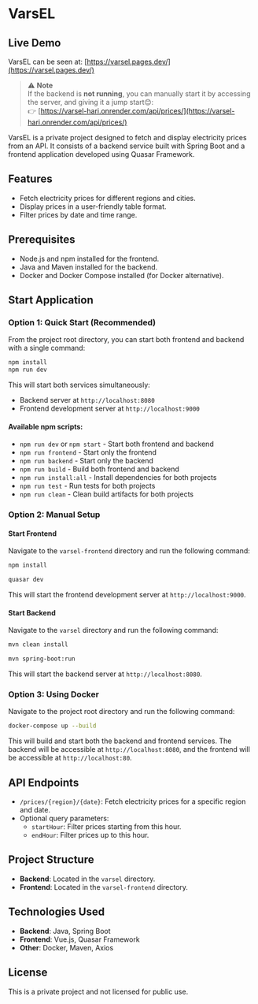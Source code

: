 
# VarsEL

## Live Demo
VarsEL can be seen at: [https://varsel.pages.dev/](https://varsel.pages.dev/)

> ⚠️ **Note**  
> If the backend is **not running**, you can manually start it by accessing the server, and giving it a jump start😊:  
> 👉 [https://varsel-hari.onrender.com/api/prices/](https://varsel-hari.onrender.com/api/prices/)




VarsEL is a private project designed to fetch and display electricity prices from an API. It consists of a backend service built with Spring Boot and a frontend application developed using Quasar Framework.

## Features
- Fetch electricity prices for different regions and cities.
- Display prices in a user-friendly table format.
- Filter prices by date and time range.

## Prerequisites
- Node.js and npm installed for the frontend.
- Java and Maven installed for the backend.
- Docker and Docker Compose installed (for Docker alternative).

## Start Application

### Option 1: Quick Start (Recommended)
From the project root directory, you can start both frontend and backend with a single command:

```bash
npm install
npm run dev
```

This will start both services simultaneously:
- Backend server at `http://localhost:8080`
- Frontend development server at `http://localhost:9000`

#### Available npm scripts:
- `npm run dev` or `npm start` - Start both frontend and backend
- `npm run frontend` - Start only the frontend
- `npm run backend` - Start only the backend
- `npm run build` - Build both frontend and backend
- `npm run install:all` - Install dependencies for both projects
- `npm run test` - Run tests for both projects
- `npm run clean` - Clean build artifacts for both projects

### Option 2: Manual Setup
#### Start Frontend
Navigate to the `varsel-frontend` directory and run the following command:

````bash
npm install
````

```bash
quasar dev
```

This will start the frontend development server at `http://localhost:9000`.

#### Start Backend
Navigate to the `varsel` directory and run the following command:


```bash
mvn clean install
```

```bash
mvn spring-boot:run
```

This will start the backend server at `http://localhost:8080`.

### Option 3: Using Docker
Navigate to the project root directory and run the following command:

```bash
docker-compose up --build
```

This will build and start both the backend and frontend services. The backend will be accessible at `http://localhost:8080`, and the frontend will be accessible at `http://localhost:80`.

## API Endpoints
- `/prices/{region}/{date}`: Fetch electricity prices for a specific region and date.
- Optional query parameters:
  - `startHour`: Filter prices starting from this hour.
  - `endHour`: Filter prices up to this hour.

## Project Structure
- **Backend**: Located in the `varsel` directory.
- **Frontend**: Located in the `varsel-frontend` directory.

## Technologies Used
- **Backend**: Java, Spring Boot
- **Frontend**: Vue.js, Quasar Framework
- **Other**: Docker, Maven, Axios

## License
This is a private project and not licensed for public use.

